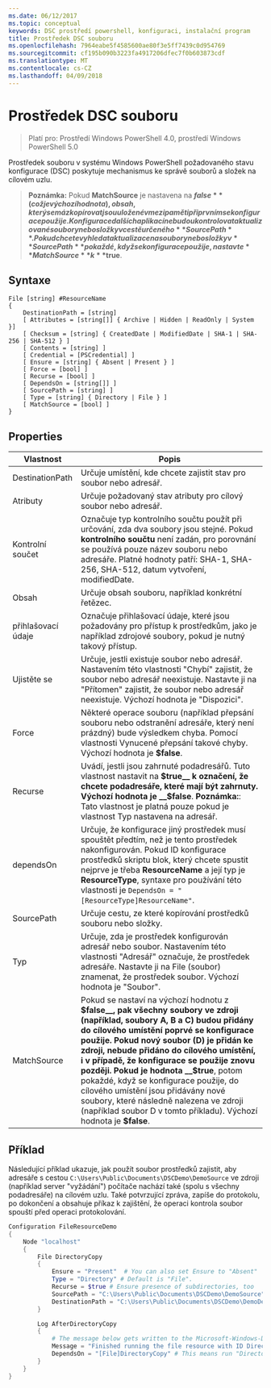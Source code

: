 ```yaml
---
ms.date: 06/12/2017
ms.topic: conceptual
keywords: DSC prostředí powershell, konfiguraci, instalační program
title: Prostředek DSC souboru
ms.openlocfilehash: 7964eabe5f4585600ae80f3e5ff7439c0d954769
ms.sourcegitcommit: cf195b090b3223fa4917206dfec7f0b603873cdf
ms.translationtype: MT
ms.contentlocale: cs-CZ
ms.lasthandoff: 04/09/2018
---
```

# <a name="dsc-file-resource"></a>Prostředek DSC souboru

> Platí pro: Prostředí Windows PowerShell 4.0, prostředí Windows PowerShell 5.0

Prostředek souboru v systému Windows PowerShell požadovaného stavu konfigurace (DSC) poskytuje mechanismus ke správě souborů a složek na cílovém uzlu.

>**Poznámka:** Pokud **MatchSource** je nastavena na **$false** (což je výchozí hodnota), obsah, který se má zkopírovat jsou uložené v mezipaměti při prvním se konfigurace použije.
>Konfigurace dalších aplikací nebudou kontrolovat aktualizované soubory nebo složky v cestě určeného **SourcePath**. Pokud chcete vyhledat aktualizace na soubory nebo složky v **SourcePath** pokaždé, když se konfigurace použije, nastavte **MatchSource** k **$true**.

## <a name="syntax"></a>Syntaxe
```
File [string] #ResourceName
{
    DestinationPath = [string]
    [ Attributes = [string[]] { Archive | Hidden | ReadOnly | System }]
    [ Checksum = [string] { CreatedDate | ModifiedDate | SHA-1 | SHA-256 | SHA-512 } ]
    [ Contents = [string] ]
    [ Credential = [PSCredential] ]
    [ Ensure = [string] { Absent | Present } ]
    [ Force = [bool] ]
    [ Recurse = [bool] ]
    [ DependsOn = [string[]] ]
    [ SourcePath = [string] ]
    [ Type = [string] { Directory | File } ]
    [ MatchSource = [bool] ]
}
```

## <a name="properties"></a>Properties

|  Vlastnost  |  Popis   |
|---|---|
| DestinationPath| Určuje umístění, kde chcete zajistit stav pro soubor nebo adresář.|
| Atributy| Určuje požadovaný stav atributy pro cílový soubor nebo adresář.|
| Kontrolní součet| Označuje typ kontrolního součtu použít při určování, zda dva soubory jsou stejné. Pokud __kontrolního součtu__ není zadán, pro porovnání se používá pouze název souboru nebo adresáře. Platné hodnoty patří: SHA-1, SHA-256, SHA-512, datum vytvoření, modifiedDate.|
| Obsah| Určuje obsah souboru, například konkrétní řetězec.|
| přihlašovací údaje| Označuje přihlašovací údaje, které jsou požadovány pro přístup k prostředkům, jako je například zdrojové soubory, pokud je nutný takový přístup.|
| Ujistěte se| Určuje, jestli existuje soubor nebo adresář. Nastavením této vlastnosti "Chybí" zajistit, že soubor nebo adresář neexistuje. Nastavte ji na "Přítomen" zajistit, že soubor nebo adresář neexistuje. Výchozí hodnota je "Dispozici".|
| Force| Některé operace souboru (například přepsání souboru nebo odstranění adresáře, který není prázdný) bude výsledkem chyba. Pomocí vlastnosti Vynucené přepsání takové chyby. Výchozí hodnota je __$false__.|
| Recurse| Uvádí, jestli jsou zahrnuté podadresářů. Tuto vlastnost nastavit na __$true__ k označení, že chcete podadresáře, které mají být zahrnuty. Výchozí hodnota je __$false__. **Poznámka:**: Tato vlastnost je platná pouze pokud je vlastnost Typ nastavena na adresář.|
| dependsOn | Určuje, že konfigurace jiný prostředek musí spouštět předtím, než je tento prostředek nakonfigurován. Pokud ID konfigurace prostředků skriptu blok, který chcete spustit nejprve je třeba __ResourceName__ a její typ je __ResourceType__, syntaxe pro používání této vlastnosti je `DependsOn = "[ResourceType]ResourceName"`.|
| SourcePath| Určuje cestu, ze které kopírování prostředků souboru nebo složky.|
| Typ| Určuje, zda je prostředek konfigurován adresář nebo soubor. Nastavením této vlastnosti "Adresář" označuje, že prostředek adresáře. Nastavte ji na File (soubor) znamenat, že prostředek soubor. Výchozí hodnota je "Soubor".|
| MatchSource| Pokud se nastaví na výchozí hodnotu z __$false__, pak všechny soubory ve zdroji (například, soubory A, B a C) budou přidány do cílového umístění poprvé se konfigurace použije. Pokud nový soubor (D) je přidán ke zdroji, nebude přidáno do cílového umístění, i v případě, že konfigurace se použije znovu později. Pokud je hodnota __$true__, potom pokaždé, když se konfigurace použije, do cílového umístění jsou přidávány nové soubory, které následně nalezena ve zdroji (například soubor D v tomto příkladu). Výchozí hodnota je **$false**.|

## <a name="example"></a>Příklad

Následující příklad ukazuje, jak použít soubor prostředků zajistit, aby adresáře s cestou `C:\Users\Public\Documents\DSCDemo\DemoSource` ve zdroji (například server "vyžádání") počítače nachází také (spolu s všechny podadresáře) na cílovém uzlu. Také potvrzující zpráva, zapíše do protokolu, po dokončení a obsahuje příkaz k zajištění, že operaci kontrola soubor spouští před operaci protokolování.

```powershell
Configuration FileResourceDemo
{
    Node "localhost"
    {
        File DirectoryCopy
        {
            Ensure = "Present"  # You can also set Ensure to "Absent"
            Type = "Directory" # Default is "File".
            Recurse = $true # Ensure presence of subdirectories, too
            SourcePath = "C:\Users\Public\Documents\DSCDemo\DemoSource"
            DestinationPath = "C:\Users\Public\Documents\DSCDemo\DemoDestination"
        }

        Log AfterDirectoryCopy
        {
            # The message below gets written to the Microsoft-Windows-Desired State Configuration/Analytic log
            Message = "Finished running the file resource with ID DirectoryCopy"
            DependsOn = "[File]DirectoryCopy" # This means run "DirectoryCopy" first.
        }
    }
}
```